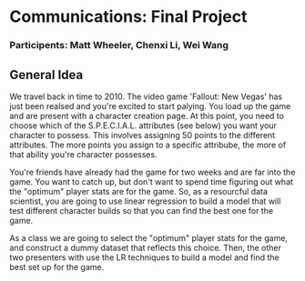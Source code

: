 # Communications: Final Project
### Participents: Matt Wheeler, Chenxi Li, Wei Wang

## General Idea
We travel back in time to 2010. The video game 'Fallout: New Vegas' has just been realsed and you're excited to start palying. You load up the game and are present with a character creation page. At this point, you need to choose which of the S.P.E.C.I.A.L. attributes (see below) you want your character to possess. This involves assigning 50 points to the different attributes. The more points you assign to a specific attribube, the more of that ability you're character possesses.

You're friends have already had the game for two weeks and are far into the game. You want to catch up, but don't want to spend time figuring out what the "optimum" player stats are for the game. So, as a resourcful data scientist, you are going to use linear regression to build a model that will test different character builds so that you can find the best one for the game.

As a class we are going to select the "optimum" player stats for the game, and construct a dummy dataset that reflects this choice. Then, the other two presenters with use the LR techniques to build a model and find the best set up for the game.

